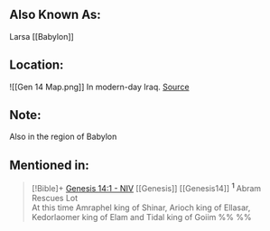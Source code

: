 ## Also Known As:
Larsa
[[Babylon]]
## Location:
![[Gen 14 Map.png]]
In modern-day Iraq.
[Source](https://bstudy2.calvaryfullerton.org/01%20Gen/2006/01Gen%2014.htm)
## Note:
Also in the region of Babylon

## Mentioned in:
> [!Bible]+ [Genesis 14:1 - NIV](https://bolls.life/NIV/1/14/) [[Genesis]] [[Genesis14]]
>  <sup> **1** </sup>Abram Rescues Lot<br/>At this time Amraphel king of Shinar, Arioch king of Ellasar, Kedorlaomer king of Elam and Tidal king of Goiim
 %% %%
 